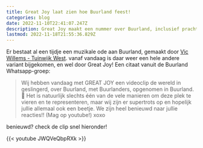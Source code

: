 ```yaml
---
title: Great Joy laat zien hoe Buurland feest!
categories: blog
date: 2022-11-10T22:41:07.247Z
description: Great Joy maakt een nummer over Buurland, inclusief prachtige clip
lastmod: 2022-11-18T21:55:36.829Z
---
```

Er bestaat al een tijdje een muzikale ode aan Buurland, gemaakt door [Vic Willems - Tuinwijk West](/berichten/20210806-vic-willems-tuinwijk-west/). vanaf vandaag is daar weer een hele andere variant bijgekomen, en wel door Great Joy!  Een citaat vanuit de Buurland Whatsapp-groep:

>  Wij hebben vandaag met GREAT JOY een videoclip de wereld in geslingerd, over Buurland, met Buurlanders, opgenomen in Buurland. 💛 Het is natuurlijk slechts één van de vele manieren om deze plek te vieren en te representeren, maar wij zijn er supertrots op en hopelijk jullie allemaal ook een beetje. We zijn heel benieuwd naar jullie reacties!! (Mag op youtube!) xoxo﻿

benieuwd? check de clip snel hieronder!  

{{< youtube JWQVeQbpRXk >}}

<!--more-->